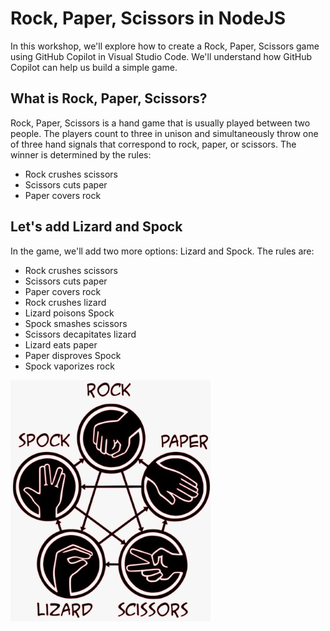 # Rock, Paper, Scissors in NodeJS

In this workshop, we'll explore how to create a Rock, Paper, Scissors game using GitHub Copilot in Visual Studio Code. We'll understand how GitHub Copilot can help us build a simple game.

## What is Rock, Paper, Scissors?

Rock, Paper, Scissors is a hand game that is usually played between two people. The players count to three in unison and simultaneously throw one of three hand signals that correspond to rock, paper, or scissors. The winner is determined by the rules:

- Rock crushes scissors
- Scissors cuts paper
- Paper covers rock

## Let's add Lizard and Spock

In the game, we'll add two more options: Lizard and Spock. The rules are:

- Rock crushes scissors
- Scissors cuts paper
- Paper covers rock
- Rock crushes lizard
- Lizard poisons Spock
- Spock smashes scissors
- Scissors decapitates lizard
- Lizard eats paper
- Paper disproves Spock
- Spock vaporizes rock

![Rock, Paper, Scissors, Lizard, Spock](./docs/rock-paper-scissors-lizard-spock.jpg)
